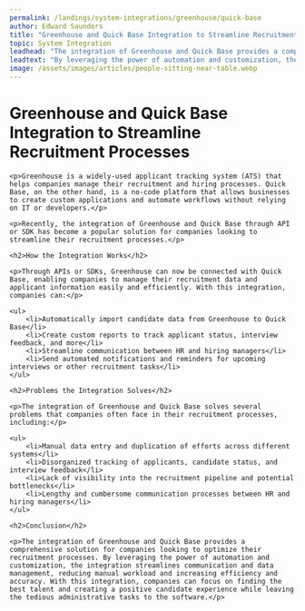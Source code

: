 ```yaml
---
permalink: /landings/system-integrations/greenhouse/quick-base
author: Edward Saunders
title: "Greenhouse and Quick Base Integration to Streamline Recruitment Processes"
topic: System Integration
leadhead: "The integration of Greenhouse and Quick Base provides a comprehensive solution for companies looking to optimize their recruitment processes"
leadtext: "By leveraging the power of automation and customization, the integration streamlines communication and data management, reducing manual workload and increasing efficiency and accuracy. With this integration, companies can focus on finding the best talent and creating a positive candidate experience while leaving the tedious administrative tasks to the software."
image: /assets/images/articles/people-sitting-near-table.webp
---
```

<div class="arttext">	<h1>Greenhouse and Quick Base Integration to Streamline Recruitment Processes</h1>

	<p>Greenhouse is a widely-used applicant tracking system (ATS) that helps companies manage their recruitment and hiring processes. Quick Base, on the other hand, is a no-code platform that allows businesses to create custom applications and automate workflows without relying on IT or developers.</p>

	<p>Recently, the integration of Greenhouse and Quick Base through API or SDK has become a popular solution for companies looking to streamline their recruitment processes.</p>

	<h2>How the Integration Works</h2>

	<p>Through APIs or SDKs, Greenhouse can now be connected with Quick Base, enabling companies to manage their recruitment data and applicant information easily and efficiently. With this integration, companies can:</p>

	<ul>
		<li>Automatically import candidate data from Greenhouse to Quick Base</li>
		<li>Create custom reports to track applicant status, interview feedback, and more</li>
		<li>Streamline communication between HR and hiring managers</li>
		<li>Send automated notifications and reminders for upcoming interviews or other recruitment tasks</li>
	</ul>

	<h2>Problems the Integration Solves</h2>

	<p>The integration of Greenhouse and Quick Base solves several problems that companies often face in their recruitment processes, including:</p>

	<ul>
		<li>Manual data entry and duplication of efforts across different systems</li>
		<li>Disorganized tracking of applicants, candidate status, and interview feedback</li>
		<li>Lack of visibility into the recruitment pipeline and potential bottlenecks</li>
		<li>Lengthy and cumbersome communication processes between HR and hiring managers</li>
	</ul>

	<h2>Conclusion</h2>

	<p>The integration of Greenhouse and Quick Base provides a comprehensive solution for companies looking to optimize their recruitment processes. By leveraging the power of automation and customization, the integration streamlines communication and data management, reducing manual workload and increasing efficiency and accuracy. With this integration, companies can focus on finding the best talent and creating a positive candidate experience while leaving the tedious administrative tasks to the software.</p>
</div>